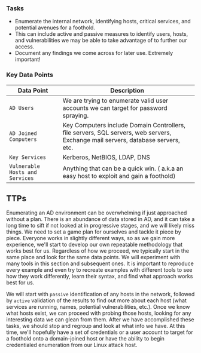### Tasks
- Enumerate the internal network, identifying hosts, critical services, and potential avenues for a foothold.
- This can include active and passive measures to identify users, hosts, and vulnerabilities we may be able to take advantage of to further our access.
- Document any findings we come across for later use. Extremely important!

### Key Data Points
|**Data Point**|**Description**|
|---|---|
|`AD Users`|We are trying to enumerate valid user accounts we can target for password spraying.|
|`AD Joined Computers`|Key Computers include Domain Controllers, file servers, SQL servers, web servers, Exchange mail servers, database servers, etc.|
|`Key Services`|Kerberos, NetBIOS, LDAP, DNS|
|`Vulnerable Hosts and Services`|Anything that can be a quick win. ( a.k.a an easy host to exploit and gain a foothold)|

## TTPs
Enumerating an AD environment can be overwhelming if just approached without a plan. There is an abundance of data stored in AD, and it can take a long time to sift if not looked at in progressive stages, and we will likely miss things. We need to set a game plan for ourselves and tackle it piece by piece. Everyone works in slightly different ways, so as we gain more experience, we'll start to develop our own repeatable methodology that works best for us. Regardless of how we proceed, we typically start in the same place and look for the same data points. We will experiment with many tools in this section and subsequent ones. It is important to reproduce every example and even try to recreate examples with different tools to see how they work differently, learn their syntax, and find what approach works best for us.

We will start with `passive` identification of any hosts in the network, followed by `active` validation of the results to find out more about each host (what services are running, names, potential vulnerabilities, etc.). Once we know what hosts exist, we can proceed with probing those hosts, looking for any interesting data we can glean from them. After we have accomplished these tasks, we should stop and regroup and look at what info we have. At this time, we'll hopefully have a set of credentials or a user account to target for a foothold onto a domain-joined host or have the ability to begin credentialed enumeration from our Linux attack host.
